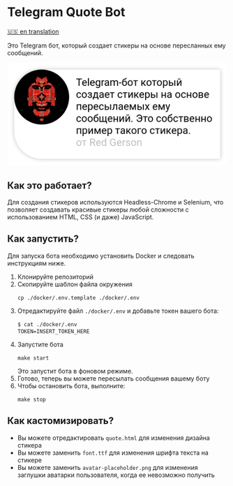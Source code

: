 # Telegram Quote Bot
[🇺🇸 en translation](README.md)

Это Telegram бот, который создает стикеры на основе пересланных ему сообщений.

![пример](example.png)

## Как это работает?

Для создания стикеров используются Headless-Chrome и Selenium, что позволяет создавать красивые стикеры любой сложности с использованием HTML, CSS (и даже) JavaScript.

## Как запустить?

Для запуска бота необходимо установить Docker и следовать инструкциям ниже.

1. Клонируйте репозиторий
2. Скопируйте шаблон файла окружения
    ```shell
    cp ./docker/.env.template ./docker/.env
    ```
3. Отредактируйте файл `./docker/.env` и добавьте токен вашего бота:
    ```shell
    $ cat ./docker/.env
    TOKEN=INSERT_TOKEN_HERE
    ```
4. Запустите бота
    ```shell
    make start
    ```
   Это запустит бота в фоновом режиме.
5. Готово, теперь вы можете пересылать сообщения вашему боту
6. Чтобы остановить бота, выполните:
    ```shell
    make stop
    ```

## Как кастомизировать?

- Вы можете отредактировать `quote.html` для изменения дизайна стикера
- Вы можете заменить `font.ttf` для изменения шрифта текста на стикере
- Вы можете заменить `avatar-placeholder.png` для изменения заглушки аватарки пользователя, когда ее невозможно получить
